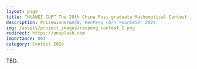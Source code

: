 ```yaml
---
layout: page
title: “HUAWEI CUP” The 20th China Post-graduate Mathematical Contest in Modeling
description: Prizewinner&#58; RenPeng <br> Year&#58; 2024
img: /assets/project_images/renpeng_contest_1.png
redirect: https://unsplash.com
importance: 003
category: Contest 2024
---
```


TBD.
